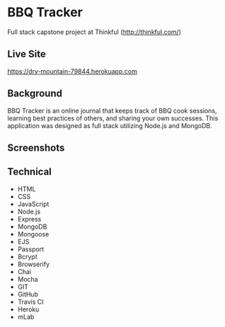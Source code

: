 # BBQ Tracker
Full stack capstone project at Thinkful (http://thinkful.com/)

## Live Site
https://dry-mountain-79844.herokuapp.com

## Background
BBQ Tracker is an online journal that keeps track of BBQ cook sessions, learning best practices of others, and sharing your own successes. This application was designed as full stack utilizing Node.js and MongoDB.

## Screenshots


## Technical
* HTML
* CSS
* JavaScript
* Node.js
* Express
* MongoDB
* Mongoose
* EJS
* Passport
* Bcrypt
* Browserify
* Chai
* Mocha
* GIT
* GitHub
* Travis CI
* Heroku
* mLab